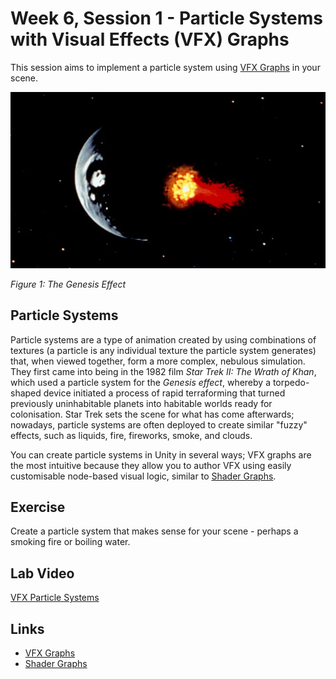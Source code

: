 # Week 6, Session 1 - Particle Systems with Visual Effects (VFX) Graphs

This session aims to implement a particle system using [VFX Graphs](https://unity.com/visual-effect-graph) in your scene.

![The Genesis Effect](./images/genesisEffect.webp)

_Figure 1: The Genesis Effect_

## Particle Systems

Particle systems are a type of animation created by using combinations of textures (a particle is any individual texture the particle system generates) that, when viewed together, form a more complex, nebulous simulation. They first came into being in the 1982 film _Star Trek II: The Wrath of Khan_, which used a particle system for the _Genesis effect_, whereby a torpedo-shaped device initiated a process of rapid terraforming that turned previously uninhabitable planets into habitable worlds ready for colonisation. Star Trek sets the scene for what has come afterwards; nowadays, particle systems are often deployed to create similar "fuzzy" effects, such as liquids, fire, fireworks, smoke, and clouds.

You can create particle systems in Unity in several ways; VFX graphs are the most intuitive because they allow you to author VFX using easily customisable node-based visual logic, similar to [Shader Graphs](https://docs.unity3d.com/Manual/shader-graph.html).

## Exercise

Create a particle system that makes sense for your scene - perhaps a smoking fire or boiling water.

## Lab Video

[VFX Particle Systems](https://youtu.be/Jz34UlfFuTI)

## Links

+ [VFX Graphs](https://unity.com/visual-effect-graph)
+ [Shader Graphs](https://docs.unity3d.com/Manual/shader-graph.html)